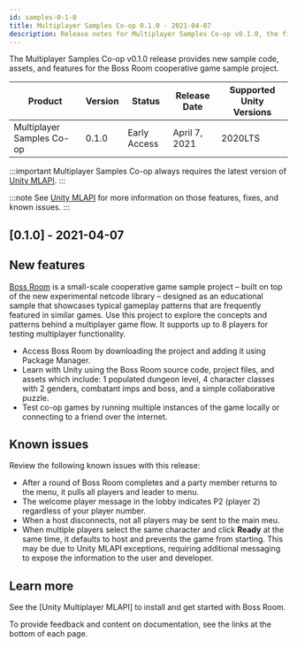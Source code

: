 ```yaml
---
id: samples-0-1-0
title: Multiplayer Samples Co-op 0.1.0 - 2021-04-07
description: Release notes for Multiplayer Samples Co-op v0.1.0, the first release of the Boss Room sample project for Unity MLAPI.
---
```


The Multiplayer Samples Co-op v0.1.0 release provides new sample code, assets, and features for the Boss Room cooperative game sample project. 

| Product | Version | Status | Release Date | Supported Unity Versions |
| -- | -- | -- | -- | -- |
| Multiplayer Samples Co-op | 0.1.0 | Early Access | April 7, 2021 | 2020LTS |

:::important
Multiplayer Samples Co-op always requires the latest version of [Unity MLAPI](../index.md).
:::

:::note
See [Unity MLAPI](../index.md) for more information on those features, fixes, and known issues.
:::

## [0.1.0] - 2021-04-07

## New features

[Boss Room](https://github.com/Unity-Technologies/com.unity.multiplayer.samples.coop) is a small-scale cooperative game sample project – built on top of the new experimental netcode library – designed as an educational sample that showcases typical gameplay patterns that are frequently featured in similar games. Use this project to explore the concepts and patterns behind a multiplayer game flow. It supports up to 8 players for testing multiplayer functionality.

* Access Boss Room by downloading the project and adding it using Package Manager.
* Learn with Unity using the Boss Room source code, project files, and assets which include: 1 populated dungeon level, 4 character classes with 2 genders, combatant imps and boss, and a simple collaborative puzzle.
* Test co-op games by running multiple instances of the game locally or connecting to a friend over the internet.

## Known issues

Review the following known issues with this release:

* After a round of Boss Room completes and a party member returns to the menu, it pulls all players and leader to menu. <!-- GOMPS-431 -->
* The welcome player message in the lobby indicates P2 (player 2) regardless of your player number. <!-- GOMPS-428 --> 
* When a host disconnects, not all players may be sent to the main meu. <!-- GOMPS-17 -->
* When multiple players select the same character and click **Ready** at the same time, it defaults to host and prevents the game from starting. This may be due to Unity MLAPI exceptions, requiring additional messaging to expose the information to the user and developer. <!-- GOMPS-390 important issue, regardless of closed GH issue -->

## Learn more

See the [Unity Multiplayer MLAPI] to install and get started with Boss Room.

To provide feedback and content on documentation, see the links at the bottom of each page.